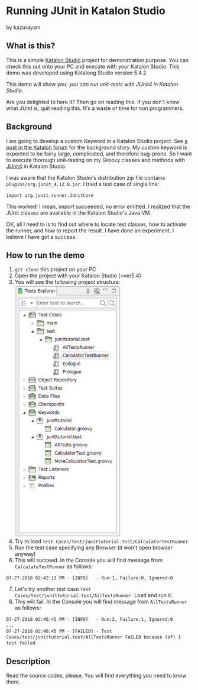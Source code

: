Running JUnit in Katalon Studio
====

by kazurayam

## What is this?

This is a simple [Katalon Studio](https://www.katalon.com/) project for demonstration purpose. You can check this out onto your PC and execute with your Katalon Studio. This demo was developed using Katalong Studio version 5.4.2

This demo will show you: *you can run unit-tests with JUnit4 in Katalon Studio*.

Are you delighted to here it? Then go on reading this. If you don't know what JUnit is, quit reading this. It's a waste of time for non programmers.

## Background

I am going to develop a custom Keyword in a Katalon Studio project. See [a post in the Katalon forum](https://forum.katalon.com/discussion/comment/19738) for the background story. My custom keyword is expected to be fairly large, complicated, and therefore bug-prone. So I want to execute thorough unit-testing on my Groovy classes and methods with [JUnit4](https://junit.org/junit4/) in Katalon Studio.

I was aware that the Katalon Studio's distribution zip file contains `plugins/org.junit_4.12.0.jar`. I tried a test case of single line:
```
import org.junit.runner.JUnitCore
```
This worked! I mean, import succeeded, no error emitted. I realized that the JUnit classes are available in the Katalon Studio's Java VM.

OK, all I need to is to find out where to locate test classes, how to activate the runner, and how to report the result. I have done an experiment. I believe I have got a success.

## How to run the demo

1. `git clone` this project on your PC
2. Open the project with your Katalon Studio (>ver5.4)
3. You will see the following project structure: ![TestsExplorer](https://github.com/kazurayam/RunningJUnitInKatalonStudio/blob/master/docs/TestsExplorer.PNG)
4. Try to load `Test Cases/test/junittutorial.test/CalculatorTestRunner`
5. Run the test case specifying any Browser (it won't open browser anyway)
6. This will succeed. In the Console you will find message from `CalculateTestRunner` as follows:
```
07-27-2018 02:42:13 PM - [INFO]   - Run:1, Failure:0, Ignored:0
```
7. Let's try another test case `Test Cases/test/junittutorial.test/AllTestsRunner`. Load and run it.
8. This will fail. In the Console you will find message from `AllTestsRunner` as follows:
```
07-27-2018 02:46:45 PM - [INFO]   - Run:2, Failure:1, Ignored:0
...
07-27-2018 02:46:45 PM - [FAILED] - Test Cases/test/junittutorial.test/AllTestsRunner FAILED because (of) 1 test failed
```

## Description

Read the source codes, please. You will find everything you need to know there.

